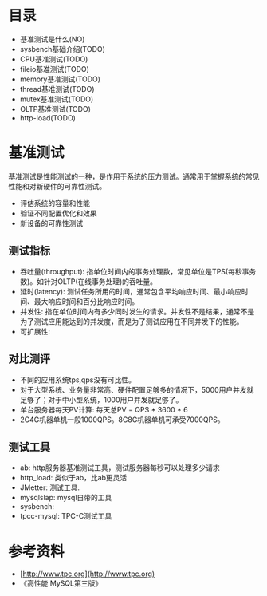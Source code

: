 # 目录
- 基准测试是什么(NO)
- sysbench基础介绍(TODO)
- CPU基准测试(TODO)
- fileio基准测试(TODO)
- memory基准测试(TODO)
- thread基准测试(TODO)
- mutex基准测试(TODO)
- OLTP基准测试(TODO)
- http-load(TODO)

# 基准测试
基准测试是性能测试的一种，是作用于系统的压力测试。通常用于掌握系统的常见性能和对新硬件的可靠性测试。
- 评估系统的容量和性能
- 验证不同配置优化和效果
- 新设备的可靠性测试

## 测试指标
- 吞吐量(throughput): 指单位时间内的事务处理数，常见单位是TPS(每秒事务数)。如针对OLTP(在线事务处理)的吞吐量。
- 延时(latency): 测试任务所用的时间，通常包含平均响应时间、最小响应时间、最大响应时间和百分比响应时间。
- 并发性: 指在单位时间内有多少同时发生的请求。并发性不是结果，通常不是为了测试应用能达到的并发度，而是为了测试应用在不同并发下的性能。
- 可扩展性: 

## 对比测评
- 不同的应用系统tps,qps没有可比性。
- 对于大型系统、业务量非常高、硬件配置足够多的情况下，5000用户并发就足够了；对于中小型系统，1000用户并发就足够了。
- 单台服务器每天PV计算: 每天总PV = QPS * 3600 * 6
- 2C4G机器单机一般1000QPS。8C8G机器单机可承受7000QPS。

## 测试工具
- ab: http服务器基准测试工具，测试服务器每秒可以处理多少请求
- http_load: 类似于ab，比ab更灵活
- JMetter: 测试工具.
- mysqlslap: mysql自带的工具
- sysbench: 
- tpcc-mysql: TPC-C测试工具

# 参考资料
- [http://www.tpc.org](http://www.tpc.org)
- 《高性能 MySQL第三版》
